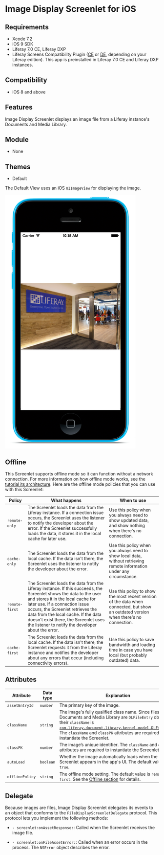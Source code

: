 # Image Display Screenlet for iOS [](id=image-display-screenlet-for-ios)

## Requirements [](id=requirements)

- Xcode 7.2
- iOS 9 SDK
- Liferay 7.0 CE, Liferay DXP 
- Liferay Screens Compatibility Plugin 
  ([CE](http://www.liferay.com/marketplace/-/mp/application/54365664) or 
  [DE](http://www.liferay.com/marketplace/-/mp/application/54369726), 
  depending on your Liferay edition). This app is preinstalled in Liferay 7.0 CE 
  and Liferay DXP instances. 

## Compatibility [](id=compatibility)

- iOS 8 and above

## Features [](id=features)

Image Display Screenlet displays an image file from a Liferay instance's 
Documents and Media Library. 

## Module [](id=module)

- None

## Themes [](id=themes)

- Default

The Default View uses an iOS `UIImageView` for displaying the image. 

![Figure 1: Image Display Screenlet using the Default View.](../../images/screens-ios-imagedisplay.png)

## Offline [](id=offline)

This Screenlet supports offline mode so it can function without a network 
connection. For more information on how offline mode works, see the 
[tutorial its architecture](/develop/tutorials/-/knowledge_base/7-0/architecture-of-offline-mode-in-liferay-screens). 
Here are the offline mode policies that you can use with this Screenlet: 

| Policy | What happens | When to use |
|--------|--------------|-------------|
| `remote-only` | The Screenlet loads the data from the Liferay instance. If a connection issue occurs, the Screenlet uses the listener to notify the developer about the error. If the Screenlet successfully loads the data, it stores it in the local cache for later use. | Use this policy when you always need to show updated data, and show nothing when there's no connection. |
| `cache-only` | The Screenlet loads the data from the local cache. If the data isn't there, the Screenlet uses the listener to notify the developer about the error. | Use this policy when you always need to show local data, without retrieving remote information under any circumstance. |
| `remote-first` | The Screenlet loads the data from the Liferay instance. If this succeeds, the Screenlet shows the data to the user and stores it in the local cache for later use. If a connection issue occurs, the Screenlet retrieves the data from the local cache. If the data doesn't exist there, the Screenlet uses the listener to notify the developer about the error. | Use this policy to show the most recent version of the data when connected, but show an outdated version when there's no connection. |
| `cache-first` | The Screenlet loads the data from the local cache. If the data isn't there, the Screenlet requests it from the Liferay instance and notifies the developer about any errors that occur (including connectivity errors). | Use this policy to save bandwidth and loading time in case you have local (but probably outdated) data. |

## Attributes [](id=attributes)

| Attribute | Data type | Explanation |
|-----------|-----------|-------------|
| `assetEntryId` | `number` | The primary key of the image. | 
| `className` | `string` | The image's fully qualified class name. Since files in a Documents and Media Library are `DLFileEntry` objects, their `className` is [`com.liferay.document.library.kernel.model.DLFileEntry`](https://docs.liferay.com/portal/7.0/javadocs/portal-kernel/com/liferay/document/library/kernel/model/DLFileEntry.html). The `className` and `classPK` attributes are required to instantiate the Screenlet. |
| `classPK` | `number` | The image’s unique identifier. The `className` and `classPK` attributes are required to instantiate the Screenlet. |
| `autoLoad` | `boolean` | Whether the image automatically loads when the Screenlet appears in the app's UI. The default value is `true`. |
| `offlinePolicy` | `string` | The offline mode setting. The default value is `remote-first`. See the [Offline section](/develop/reference/-/knowledge_base/7-0/image-display-screenlet-for-ios#offline) for details. |

## Delegate [](id=delegate)

Because images are files, Image Display Screenlet delegates its events to an 
object that conforms to the `FileDisplayScreenletDelegate` protocol. This 
protocol lets you implement the following methods: 

- `- screenlet:onAssetResponse:`: Called when the Screenlet receives the image 
  file. 

- `- screenlet:onFileAssetError:`: Called when an error occurs in the process. 
  The `NSError` object describes the error. 
